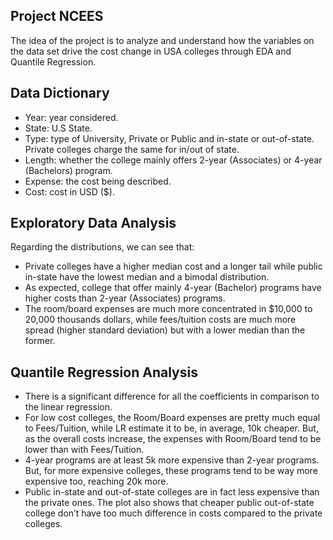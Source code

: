 
<!-- README.md is generated from README.Rmd. Please edit that file -->

## Project NCEES

The idea of the project is to analyze and understand how the variables
on the data set drive the cost change in USA colleges through EDA and
Quantile Regression.

## Data Dictionary

- Year: year considered.  
- State: U.S State.  
- Type: type of University, Private or Public and in-state or
  out-of-state. Private colleges charge the same for in/out of state.  
- Length: whether the college mainly offers 2-year (Associates) or
  4-year (Bachelors) program.  
- Expense: the cost being described.  
- Cost: cost in USD (\$).

## Exploratory Data Analysis

Regarding the distributions, we can see that:  
- Private colleges have a higher median cost and a longer tail while
public in-state have the lowest median and a bimodal distribution.  
- As expected, college that offer mainly 4-year (Bachelor) programs have
higher costs than 2-year (Associates) programs.  
- The room/board expenses are much more concentrated in \$10,000 to
20,000 thousands dollars, while fees/tuition costs are much more spread
(higher standard deviation) but with a lower median than the former.

## Quantile Regression Analysis

- There is a significant difference for all the coefficients in
  comparison to the linear regression.  
- For low cost colleges, the Room/Board expenses are pretty much equal
  to Fees/Tuition, while LR estimate it to be, in average, 10k cheaper.
  But, as the overall costs increase, the expenses with Room/Board tend
  to be lower than with Fees/Tuition.  
- 4-year programs are at least 5k more expensive than 2-year programs.
  But, for more expensive colleges, these programs tend to be way more
  expensive too, reaching 20k more.  
- Public in-state and out-of-state colleges are in fact less expensive
  than the private ones. The plot also shows that cheaper public
  out-of-state college don’t have too much difference in costs compared
  to the private colleges.
